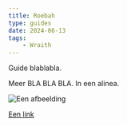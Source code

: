 ```yaml
---
title: Roebah
type: guides
date: 2024-06-13
tags: 
    - Wraith
---
```



Guide blablabla.

Meer BLA BLA BLA.
In een alinea.

![Een afbeelding](/images/bgImageBig.png)

[Een link](https://twitch.tv/roebah)